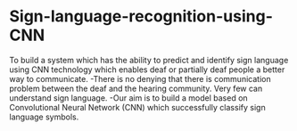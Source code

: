 # Sign-language-recognition-using-CNN
To build a system which has the ability to predict and identify sign language using CNN technology which enables deaf or partially deaf people a better way to communicate.
-There is no denying that there is communication problem between the deaf and the hearing community. Very few can understand sign language. 
-Our aim is to build a model based on Convolutional Neural Network (CNN) which successfully classify sign language symbols. 
